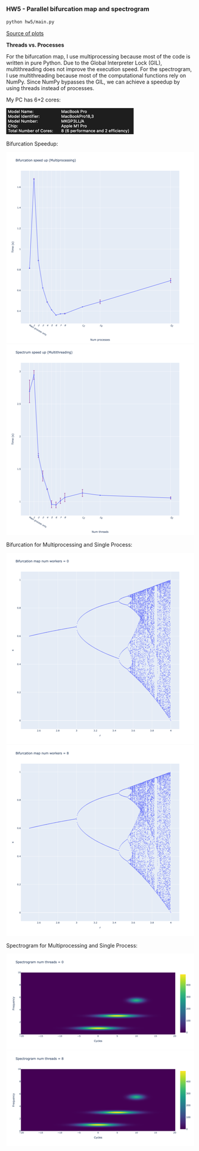 ### HW5 - Parallel bifurcation map and spectrogram
```bash
python hw5/main.py
```
[Source of plots](out)

**Threads vs. Processes**

For the bifurcation map, I use multiprocessing because most of the code is written in pure Python. Due to the Global Interpreter Lock (GIL), multithreading does not improve the execution speed. For the spectrogram, I use multithreading because most of the computational functions rely on NumPy. Since NumPy bypasses the GIL, we can achieve a speedup by using threads instead of processes.

My PC has 6+2 cores:

<img src="pc_spec.png">

Bifurcation Speedup:

<img src="out/1_bifurcation_speed_up.png" width=512 height=512> <img src="out/2_spectrum_speed_up.png" width=512 height=512>

Bifurcation for Multiprocessing and Single Process:

<img src="out/1_bifurcation_plot_num_workers=0.png" width=512 height=512> <img src="out/1_bifurcation_plot_num_workers=8.png" width=512 height=512>

Spectrogram for Multiprocessing and Single Process:

<img src="out/2_spectrogram_num_threads=0.png" width=512 height=256> <img src="out/2_spectrogram_num_threads=8.png" width=512 height=256>